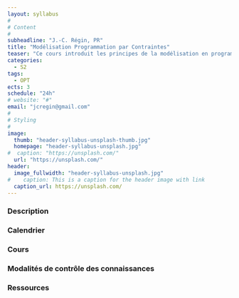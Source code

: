 ```yaml
---
layout: syllabus
#
# Content
#
subheadline: "J.-C. Régin, PR"
title: "Modélisation Programmation par Contraintes"
teaser: "Ce cours introduit les principes de la modélisation en programmation par contraintes. Divers problèmes seront considérés et diverses modélisations envisagées. On s’intéressera aux contraintes globales, aux symétries et aux méthodes de recherches de solutions."
categories:
  - S2
tags:
  - OPT
ects: 3
schedule: "24h"
# website: "#"
email: "jcregin@gmail.com"
#
# Styling
#
image:
  thumb: "header-syllabus-unsplash-thumb.jpg"
  homepage: "header-syllabus-unsplash.jpg"
#  caption: "https://unsplash.com/"
  url: "https://unsplash.com/"
header:
  image_fullwidth: "header-syllabus-unsplash.jpg"
#    caption: This is a caption for the header image with link
  caption_url: https://unsplash.com/  
---
```


### Description ###

### Calendrier ###

### Cours ###

### Modalités de contrôle des connaissances ###

### Ressources ###

